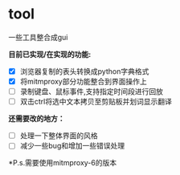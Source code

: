 # tool
一些工具整合成gui  

**目前已实现/在实现的功能:**  
* [x] 浏览器复制的表头转换成python字典格式
* [x] 将mitmproxy部分功能整合到界面操作上
* [ ] 录制键盘、鼠标事件,支持指定时间段进行回放
* [ ] 双击ctrl将选中文本拷贝至剪贴板并划词显示翻译

**还需要改的地方：**
* [ ] 处理一下整体界面的风格
* [ ] 减少一些bug和增加一些错误处理  

*P.s.需要使用mitmproxy-6的版本
